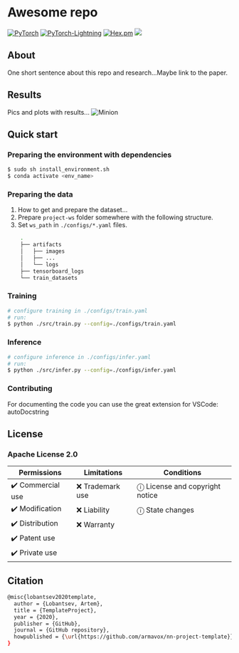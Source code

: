 # Awesome repo

[![PyTorch](https://img.shields.io/badge/PyTorch-1.5.0-red.svg)][pytorch]
[![PyTorch-Lightning](https://img.shields.io/badge/PyTorch%20Lightning-0.7.3-blueviolet.svg)][pytorch-lightning]
[![Hex.pm](https://img.shields.io/hexpm/l/plug)][apache]
[![](https://img.shields.io/github/forks/armavox/nn-project-template?label=Fork&style=social)][fork]

[pytorch]: https://github.com/pytorch/pytorch
[pytorch-lightning]: https://github.com/PyTorchLightning/pytorch-lightning
[apache]: http://www.apache.org/licenses/LICENSE-2.0
[fork]: https://github.com/armavox/nn-project-template/fork

## About

One short sentence about this repo and research...Maybe link to the paper.

## Results

Pics and plots with results...
![Minion](https://octodex.github.com/images/minion.png)

## Quick start

### Preparing the environment with dependencies

```bash
$ sudo sh install_environment.sh
$ conda activate <env_name>
```

### Preparing the data

1. How to get and prepare the dataset...
2. Prepare `project-ws` folder somewhere with the following structure.
3. Set `ws_path` in `./configs/*.yaml` files.

```bash
    .
    ├── artifacts
    │   ├── images
    │   ├── ...
    │   └── logs
    ├── tensorboard_logs
    └── train_datasets
```

### Training

```bash
# configure training in ./configs/train.yaml
# run:
$ python ./src/train.py --config=./configs/train.yaml
```

### Inference

```bash
# configure inference in ./configs/infer.yaml
# run:
$ python ./src/infer.py --config=./configs/infer.yaml
```

### Contributing

For documenting the code you can use the great extension for VSCode: autoDocstring

## License

### Apache License 2.0

| Permissions      | Limitations       | Conditions                       |
|------------------|-------------------|----------------------------------|
| ✔️ Commercial use |  ❌  Trademark use |  ⓘ License and copyright notice |
| ✔️ Modification   |  ❌  Liability     |  ⓘ State changes                |
| ✔️ Distribution   |  ❌  Warranty      |                                  |
| ✔️ Patent use     |                   |                                  |
| ✔️ Private use    |                   |                                  |

## Citation

```bash
@misc{lobantsev2020template,
  author = {Lobantsev, Artem},
  title = {TemplateProject},
  year = {2020},
  publisher = {GitHub},
  journal = {GitHub repository},
  howpublished = {\url{https://github.com/armavox/nn-project-template}}
}
```
